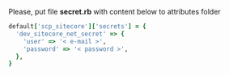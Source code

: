 Please, put file **secret.rb** with content below to attributes folder

```ruby
default['scp_sitecore']['secrets'] = {
  'dev_sitecore_net_secret' => {
    'user' => '< e-mail >',
    'password' => '< password >',
  },
}
```
